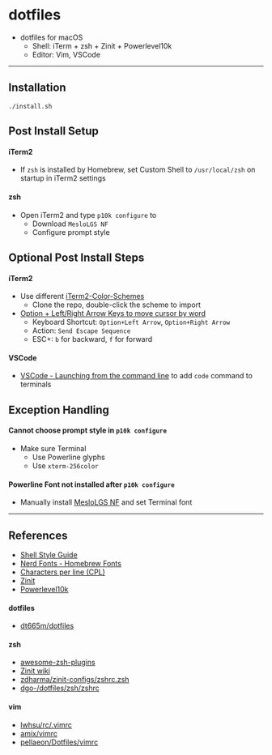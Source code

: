 # dotfiles
- dotfiles for macOS
	- Shell: iTerm + zsh + Zinit + Powerlevel10k
	- Editor: Vim, VSCode

---

## Installation
```console
./install.sh
```

## Post Install Setup

#### iTerm2
- If `zsh` is installed by Homebrew, set Custom Shell to `/usr/local/zsh` on startup in iTerm2 settings

#### zsh
- Open iTerm2 and type `p10k configure` to
	- Download `MesloLGS NF`
	- Configure prompt style

## Optional Post Install Steps

#### iTerm2
- Use different [iTerm2-Color-Schemes](https://github.com/mbadolato/iTerm2-Color-Schemes)
	- Clone the repo, double-click the scheme to import
- [Option + Left/Right Arrow Keys to move cursor by word](http://tgmerritt.github.io/jekyll/update/2015/06/23/option-arrow-in-iterm2.html)
	- Keyboard Shortcut: `Option+Left Arrow`, `Option+Right Arrow`
	- Action: `Send Escape Sequence`
	- ESC+: `b` for backward, `f` for forward

#### VSCode
- [VSCode - Launching from the command line](https://code.visualstudio.com/docs/setup/mac#_launching-from-the-command-line) to add `code` command to terminals

## Exception Handling

#### Cannot choose prompt style in `p10k configure`
- Make sure Terminal
	- Use Powerline glyphs
	- Use `xterm-256color` 

#### Powerline Font not installed after `p10k configure`
- Manually install [MesloLGS NF](https://github.com/romkatv/powerlevel10k#manual-font-installation) and set Terminal font

---

## References
- [Shell Style Guide](https://google.github.io/styleguide/shellguide.html)
- [Nerd Fonts - Homebrew Fonts](https://github.com/ryanoasis/nerd-fonts#option-4-homebrew-fonts)
- [Characters per line (CPL)](https://en.wikipedia.org/wiki/Characters_per_line)
- [Zinit](https://github.com/zdharma/zinit)
- [Powerlevel10k](https://github.com/romkatv/powerlevel10k)

#### dotfiles
- [dt665m/dotfiles](https://github.com/dt665m/dotfiles)

#### zsh
- [awesome-zsh-plugins](https://github.com/unixorn/awesome-zsh-plugins)
- [Zinit wiki](http://zdharma.org/zinit/wiki/)
- [zdharma/zinit-configs/zshrc.zsh](https://github.com/zdharma/zinit-configs/blob/master/psprint/zshrc.zsh)
- [dgo-/dotfiles/zsh/zshrc](https://github.com/dgo-/dotfiles/blob/master/zsh/zshrc)

#### vim
- [lwhsu/rc/.vimrc](https://github.com/lwhsu/rc/blob/master/.vimrc)
- [amix/vimrc](https://github.com/amix/vimrc)
- [pellaeon/Dotfiles/vimrc](https://github.com/pellaeon/Dotfiles/blob/master/vimrc)